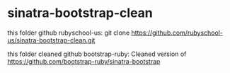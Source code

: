 sinatra-bootstrap-clean
=======================

this folder github rubyschool-us:
git clone https://github.com/rubyschool-us/sinatra-bootstrap-clean.git

this folder cleaned github bootstrap-ruby: 
Cleaned version of https://github.com/bootstrap-ruby/sinatra-bootstrap
